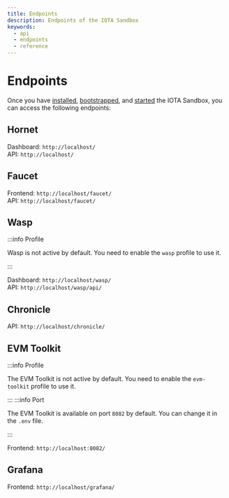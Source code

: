 ```yaml
---
title: Endpoints
description: Endpoints of the IOTA Sandbox
keywords:
  - api
  - endpoints
  - reference
---
```


# Endpoints

Once you have [installed](../getting-started.md#install-the-iota-sandbox-using-docker),
[bootstrapped](../getting-started.md#bootstrap), 
and [started](../getting-started.md#start-the-iota-sandbox) the IOTA Sandbox,
you can access the following endpoints:

## Hornet

Dashboard: `http://localhost/`  
API: `http://localhost/`

## Faucet

Frontend: `http://localhost/faucet/`  
API: `http://localhost/faucet/`

## Wasp

:::info Profile

Wasp is not active by default. You need to enable the `wasp` profile to use it.

:::

Dashboard: `http://localhost/wasp/`  
API: `http://localhost/wasp/api/`

## Chronicle

API: `http://localhost/chronicle/`

## EVM Toolkit

:::info Profile

The EVM Toolkit is not active by default. You need to enable the `evm-toolkit` profile to use it.

:::
:::info Port

The EVM Toolkit is available on port `8082` by default. You can change it in the `.env` file.

:::

Frontend: `http://localhost:8082/`

## Grafana

Frontend: `http://localhost/grafana/`
